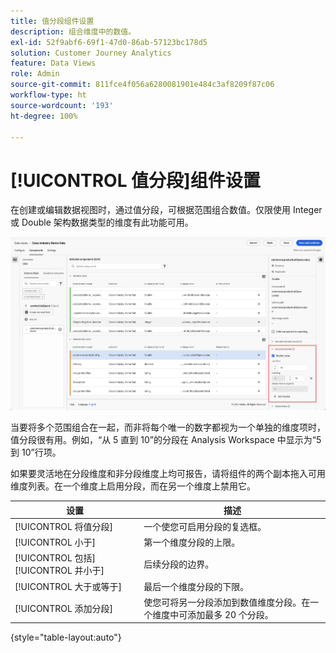 ```yaml
---
title: 值分段组件设置
description: 组合维度中的数值。
exl-id: 52f9abf6-69f1-47d0-86ab-57123bc178d5
solution: Customer Journey Analytics
feature: Data Views
role: Admin
source-git-commit: 811fce4f056a6280081901e484c3af8209f87c06
workflow-type: ht
source-wordcount: '193'
ht-degree: 100%

---
```


# [!UICONTROL 值分段]组件设置

在创建或编辑数据视图时，通过值分段，可根据范围组合数值。仅限使用 Integer 或 Double 架构数据类型的维度有此功能可用。

![值分段](../assets/value-bucketing.png)

当要将多个范围组合在一起，而非将每个唯一的数字都视为一个单独的维度项时，值分段很有用。例如，“从 5 直到 10”的分段在 Analysis Workspace 中显示为“5 到 10”行项。

如果要灵活地在分段维度和非分段维度上均可报告，请将组件的两个副本拖入可用维度列表。在一个维度上启用分段，而在另一个维度上禁用它。

| 设置 | 描述 |
| --- | --- |
| [!UICONTROL 将值分段] | 一个使您可启用分段的复选框。 |
| [!UICONTROL 小于] | 第一个维度分段的上限。 |
| [!UICONTROL 包括][!UICONTROL 并小于] | 后续分段的边界。 |
| [!UICONTROL 大于或等于] | 最后一个维度分段的下限。 |
| [!UICONTROL 添加分段] | 使您可将另一分段添加到数值维度分段。在一个维度中可添加最多 20 个分段。 |

{style="table-layout:auto"}
